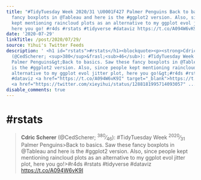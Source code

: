 ```yaml
---
title: "#TidyTuesday Week 2020/31 \U0001F427 Palmer Penguins Back to basics. Saw these
  fancy boxplots in @Tableau and here is the #ggplot2 version. Also, since people
  kept mentioning raincloud plots as an alternative to my ggplot evol jitter plot,
  here you go! #r4ds #rstats #tidyverse #dataviz https://t.co/A094W6vK9I"
date: '2020-07-29'
linkTitle: /post/2020/07/29/
source: Yihui's Twitter Feeds
description: ' <h1 id="rstats">#rstats</h1><blockquote><p><strong>Cdric Scherer</strong>
  (@CedScherer; <sup>380</sup>&frasl;<sub>46</sub>): #TidyTuesday Week <sup>2020</sup>&frasl;<sub>31</sub>
  Palmer Penguins&gt;Back to basics. Saw these fancy boxplots in @Tableau and here
  is the #ggplot2 version. Also, since people kept mentioning raincloud plots as an
  alternative to my ggplot evol jitter plot, here you go!&gt;#r4ds #rstats #tidyverse
  #dataviz <a href="https://t.co/A094W6vK9I" target="_blank">https://t.co/A094W6vK9I</a>
  <a href="https://twitter.com/xieyihui/status/1288181995714093057" ...'
disable_comments: true
---
```

 <h1 id="rstats">#rstats</h1><blockquote><p><strong>Cdric Scherer</strong> (@CedScherer; <sup>380</sup>&frasl;<sub>46</sub>): #TidyTuesday Week <sup>2020</sup>&frasl;<sub>31</sub> Palmer Penguins&gt;Back to basics. Saw these fancy boxplots in @Tableau and here is the #ggplot2 version. Also, since people kept mentioning raincloud plots as an alternative to my ggplot evol jitter plot, here you go!&gt;#r4ds #rstats #tidyverse #dataviz <a href="https://t.co/A094W6vK9I" target="_blank">https://t.co/A094W6vK9I</a> <a href="https://twitter.com/xieyihui/status/1288181995714093057" ...